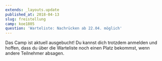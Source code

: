 ```yaml
---
extends: _layouts.update
published_at: 2018-04-13
slug: freistellung
camp: koe1805
question: 'Warteliste: Nachrücken ab 22.04. möglich'
---
```


Das Camp ist aktuell ausgebucht! Du kannst dich trotzdem anmelden und hoffen, dass du über die Warteliste noch einen Platz bekommst, wenn andere Teilnehmer absagen.